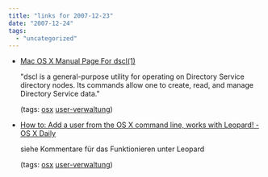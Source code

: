 ```yaml
---
title: "links for 2007-12-23"
date: "2007-12-24"
tags: 
  - "uncategorized"
---
```


- [Mac OS X Manual Page For dscl(1)](http://developer.apple.com/documentation/Darwin/Reference/ManPages/man1/dscl.1.html)
    
    "dscl is a general-purpose utility for operating on Directory Service directory nodes. Its commands allow one to create, read, and manage Directory Service data."
    
    (tags: [osx](http://del.icio.us/heinzwittenbrink/osx) [user-verwaltung](http://del.icio.us/heinzwittenbrink/user-verwaltung))
    
- [How to: Add a user from the OS X command line, works with Leopard! - OS X Daily](http://osxdaily.com/2007/10/29/how-to-add-a-user-from-the-os-x-command-line-works-with-leopard/)
    
    siehe Kommentare für das Funktionieren unter Leopard
    
    (tags: [osx](http://del.icio.us/heinzwittenbrink/osx) [user-verwaltung](http://del.icio.us/heinzwittenbrink/user-verwaltung))
